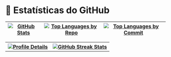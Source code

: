 # 🌟 Estatísticas do GitHub

<div align="center">

<table>
<thead>
<tr>
<th align="center">
<a target="_blank" rel="noopener noreferrer nofollow" href="http://github-profile-summary-cards.vercel.app/api/cards/stats?username=thufcode&theme=github_dark">
<img src="http://github-profile-summary-cards.vercel.app/api/cards/stats?username=thufcode&theme=github_dark" alt="GitHub Stats" style="max-width: 100%;">
</a>
</th>
<th align="center">
<a target="_blank" rel="noopener noreferrer nofollow" href="http://github-profile-summary-cards.vercel.app/api/cards/repos-per-language?username=thufcode&theme=github_dark">
<img src="http://github-profile-summary-cards.vercel.app/api/cards/repos-per-language?username=thufcode&theme=github_dark" alt="Top Languages by Repo" style="max-width: 100%;">
</a>
</th>
<th align="center">
<a target="_blank" rel="noopener noreferrer nofollow" href="http://github-profile-summary-cards.vercel.app/api/cards/most-commit-language?username=thufcode&theme=github_dark">
<img src="http://github-profile-summary-cards.vercel.app/api/cards/most-commit-language?username=thufcode&theme=github_dark" alt="Top Languages by Commit" style="max-width: 100%;">
</a>
</th>
</tr>
</thead>
</table>

<table>
<tr>
<th align="center">
<a target="_blank" rel="noopener noreferrer nofollow" href="http://github-profile-summary-cards.vercel.app/api/cards/profile-details?username=thufcode&theme=github_dark">
<img src="http://github-profile-summary-cards.vercel.app/api/cards/profile-details?username=thufcode&theme=github_dark" alt="Profile Details" style="max-width: 100%;">
</a>
</th>
<th align="center">
<a target="_blank" rel="noopener noreferrer nofollow" href="https://github-readme-streak-stats.herokuapp.com?user=thufcode&theme=github-dark&hide_border=true">
<img src="https://github-readme-streak-stats.herokuapp.com?user=thufcode&theme=github-dark&hide_border=true" alt="GitHub Streak Stats" style="max-width: 100%;">
</a>
</th>
</tr>
</table>

</div>
